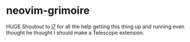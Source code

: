 # neovim-grimoire


HUGE Shoutout to [i7](https://github.com/YannickFricke) 
for all the help getting this thing up and running even 
thought he thought I should make a Telescope extension. 



